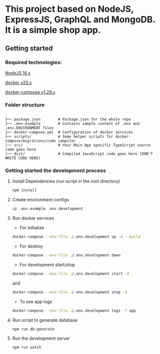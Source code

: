 # This project based on NodeJS, ExpressJS, GraphQL and MongoDB. It is a simple shop app.

## Getting started

### Required technologies:

[NodeJS 16.x](https://nodejs.org/en/download/)

[docker v20.x](https://docs.docker.com/engine/install)

[docker-compose v1.29.x](https://docs.docker.com/compose/install)

### Folder structure

```
.
├── package.json        # Package.json for the whole repo
├── .env.example        # Contains sample content of .env and .env.ENVIRONMENT files
├── docker-compose.yml  # Configuration of docker services
├── scripts/            # Some helper scripts for docker-compose/migrations/code compiler
│── src/                # Your Main App specific TypeScript source code goes here
│── dist/               # Compiled JavaScript code goes here (DON'T WRITE CODE HERE)
```

### Getting started the development process

1. Install Dependencies (run script in the root directory)

   ```bash
   npm install
   ```

2. Create environment configs

   ```bash
   cp .env.example .env.development
   ```

3. Run docker services

   - For initialize

   ```bash
   docker-compose --env-file ./.env.development up -d --build
   ```

   - For destroy

   ```bash
   docker-compose --env-file ./.env.development down
   ```

   - For development start/stop

   ```bash
   docker-compose --env-file ./.env.development start -d
   ```

   and

   ```bash
   docker-compose --env-file ./.env.development stop -d
   ```

   - To see app logs

   ```bash
   docker-compose --env-file ./.env.development logs -f app
   ```

4. Run script to generate database

   ```bash
   npm run db:generate
   ```

5. Run the development server

   ```bash
   npm run watch
   ```
